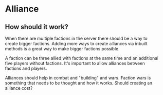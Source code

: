 # Alliance
## How should it work?
When there are multiple factions in the server there should be a way to create bigger factions.
Adding more ways to create alliances via inbuilt methods is a great way to make bigger factions possible.

A faction can be three allied with factions at the same time and an additional five players without factions.
It's important to allow alliances between factions and players.

Alliances should help in combat and "building" and wars.
Faction wars is something that needs to be thought and how it works.
Should creating an alliance cost?

